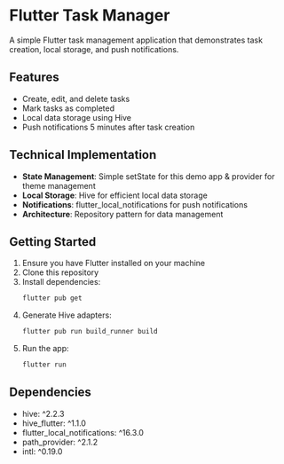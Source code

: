 # Flutter Task Manager

A simple Flutter task management application that demonstrates task creation, local storage, and push notifications.

## Features

- Create, edit, and delete tasks
- Mark tasks as completed
- Local data storage using Hive
- Push notifications 5 minutes after task creation

## Technical Implementation

- **State Management**: Simple setState for this demo app & provider for theme management
- **Local Storage**: Hive for efficient local data storage
- **Notifications**: flutter_local_notifications for push notifications
- **Architecture**: Repository pattern for data management

## Getting Started

1. Ensure you have Flutter installed on your machine
2. Clone this repository
3. Install dependencies:
   ```bash
   flutter pub get
   ```
4. Generate Hive adapters:
   ```bash
   flutter pub run build_runner build
   ```
5. Run the app:
   ```bash
   flutter run
   ```

## Dependencies

- hive: ^2.2.3
- hive_flutter: ^1.1.0
- flutter_local_notifications: ^16.3.0
- path_provider: ^2.1.2
- intl: ^0.19.0

